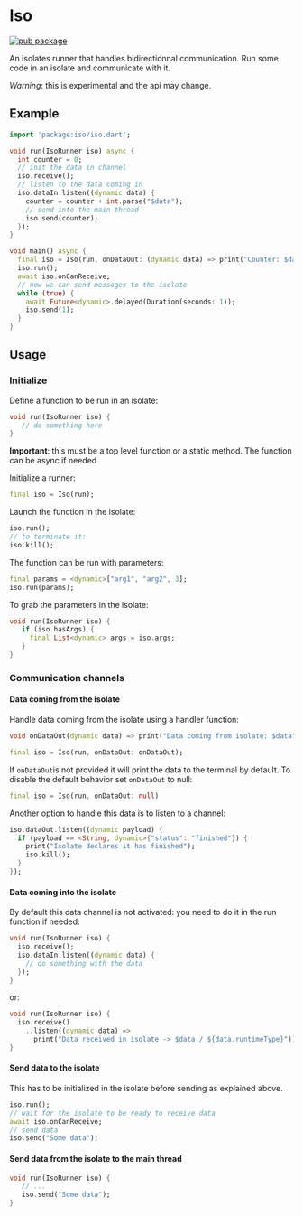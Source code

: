 # Iso

[![pub package](https://img.shields.io/pub/v/iso.svg)](https://pub.dartlang.org/packages/iso)

An isolates runner that handles bidirectionnal communication. Run some code in an isolate and communicate with it.

*Warning*: this is experimental and the api may change.

## Example

   ```dart
   import 'package:iso/iso.dart';

   void run(IsoRunner iso) async {
     int counter = 0;
     // init the data in channel
     iso.receive();
     // listen to the data coming in
     iso.dataIn.listen((dynamic data) {
       counter = counter + int.parse("$data");
       // send into the main thread
       iso.send(counter);
     });
   }

   void main() async {
     final iso = Iso(run, onDataOut: (dynamic data) => print("Counter: $data"));
     iso.run();
     await iso.onCanReceive;
     // now we can send messages to the isolate
     while (true) {
       await Future<dynamic>.delayed(Duration(seconds: 1));
       iso.send(1);
     }
   }
   ```

## Usage

### Initialize

Define a function to be run in an isolate:

   ```dart
   void run(IsoRunner iso) {
      // do something here
   }
   ```

**Important**: this must be a top level function or a static method. The
function can be async if needed

Initialize a runner:

   ```dart
   final iso = Iso(run);
   ```

Launch the function in the isolate:

   ```dart
   iso.run();
   // to terminate it:
   iso.kill();
   ```

The function can be run with parameters:

   ```dart
   final params = <dynamic>["arg1", "arg2", 3];
   iso.run(params);
   ```

To grab the parameters in the isolate:

   ```dart
   void run(IsoRunner iso) {
      if (iso.hasArgs) {
        final List<dynamic> args = iso.args;
      }
   }
   ```

### Communication channels

#### Data coming from the isolate

Handle data coming from the isolate using a handler function:

   ```dart
   void onDataOut(dynamic data) => print("Data coming from isolate: $data");

   final iso = Iso(run, onDataOut: onDataOut);
   ```

If `onDataOut`is not provided it will print the data to the terminal by default. To disable the default behavior set `onDataOut` to null:

   ```dart
   final iso = Iso(run, onDataOut: null)
   ```

Another option to handle this data is to listen to a channel:

   ```dart
   iso.dataOut.listen((dynamic payload) {
     if (payload == <String, dynamic>{"status": "finished"}) {
       print("Isolate declares it has finished");
       iso.kill();
     }
   });
   ```

#### Data coming into the isolate

By default this data channel is not activated: you need to do it in the run function if needed:

   ```dart
   void run(IsoRunner iso) {
     iso.receive();
     iso.dataIn.listen((dynamic data) {
       // do something with the data
     });
   }
   ```

or:

   ```dart
   void run(IsoRunner iso) {
     iso.receive()
       ..listen((dynamic data) =>
         print("Data received in isolate -> $data / ${data.runtimeType}"));
   }
   ```

#### Send data to the isolate

This has to be initialized in the isolate before sending as explained above.

   ```dart
   iso.run();
   // wait for the isolate to be ready to receive data
   await iso.onCanReceive;
   // send data
   iso.send("Some data");
   ```  

#### Send data from the isolate to the main thread

   ```dart
   void run(IsoRunner iso) {
      // ...
      iso.send("Some data");
   }
   ```
